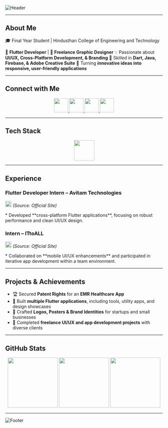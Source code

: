 ![Header](https://capsule-render.vercel.app/api?type=waving&color=0:00c6ff,100:0072ff&height=200&section=header&text=Hi%20👋,%20I'm%20Madhupriya%20G&fontSize=38&fontColor=fff&animation=fadeIn&desc=Flutter%20Developer%20|%20UI/UX%20Designer%20|%20Creative%20Thinker&descAlignY=70&descAlign=50)

---

## About Me  
🎓 Final Year Student | Hindusthan College of Engineering and Technology  

📱 **Flutter Developer** | 🎨 **Freelance Graphic Designer** 💡 Passionate about **UI/UX, Cross-Platform Development, & Branding** 🔧 Skilled in **Dart, Java, Firebase, & Adobe Creative Suite** 🚀 Turning **innovative ideas into responsive, user-friendly applications**

---

## Connect with Me  
<p align="center">
  <a href="https://www.linkedin.com/in/madhu1436" target="_blank">
    <img src="https://skillicons.dev/icons?i=linkedin" width="45" height="45"/>
  </a>
  <a href="mailto:madhu.officialz1436@gmail.com">
    <img src="https://skillicons.dev/icons?i=gmail" width="45" height="45"/>
  </a>
  <a href="https://github.com/madhu1436" target="_blank">
    <img src="https://skillicons.dev/icons?i=github" width="45" height="45"/>
  </a>
  <a href="https://www.figma.com/@yourfigma" target="_blank">
    <img src="https://skillicons.dev/icons?i=figma" width="45" height="45"/>
  </a>
</p>

---

## Tech Stack  
<p align="center">
  <img src="https://skillicons.dev/icons?i=flutter,dart,java,firebase,html,css,js,react,git,vscode,ps,ai,figma" width="65"/>
</p>

---

## Experience  

### Flutter Developer Intern – Avitam Technologies  
<p>
  <img src="https://www.avitam.in/favicon.ico" width="20" height="20" /> <em>(Source: Official Site)</em>
</p>
* Developed **cross-platform Flutter applications**, focusing on robust performance and clean UI/UX design.

### Intern – ITtoALL  
<p>
  <img src="https://ittoall.com/logo.ico" width="20" height="20" /> <em>(Source: Official Site)</em>
</p>
* Collaborated on **mobile UI/UX enhancements** and participated in iterative app development within a team environment.

---

## Projects & Achievements  
- 🏆 Secured **Patent Rights** for an **EMR Healthcare App**
- 📱 Built **multiple Flutter applications**, including tools, utility apps, and design showcases
- 🎨 Crafted **Logos, Posters & Brand Identities** for startups and small businesses
- 💼 Completed **freelance UI/UX and app development projects** with diverse clients

---

## GitHub Stats  
<p align="center">
  <img src="https://github-readme-stats.vercel.app/api?username=madhu1436&show_icons=true&theme=tokyonight&hide_border=true&count_private=true" height="160"/>
  <img src="https://github-readme-stats.vercel.app/api/top-langs/?username=madhu1436&layout=compact&theme=tokyonight&hide_border=true" height="160"/>
  <img src="https://streak-stats.demolab.com/?user=madhu1436&theme=tokyonight&hide_border=true" height="160"/>
</p>

---

![Footer](https://capsule-render.vercel.app/api?type=waving&color=0:0072ff,100:00c6ff&height=120&section=footer)
